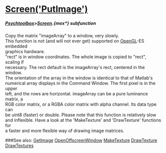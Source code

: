 # [Screen('PutImage')](Screen-PutImage) 
##### [Psychtoolbox](Psychtoolbox)>[Screen](Screen).{mex*} subfunction


Copy the matrix "imageArray" to a window, very slowly.  
This function is not (and will not ever get) supported on [OpenGL](OpenGL)-ES embedded  
graphics hardware.  
"rect" is in window coordinates. The whole image is copied to "rect", scaling if  
necessary. The rect default is the imageArray's rect, centered in the window.  
The orientation of the array in the window is identical to that of Matlab's  
numerical array displays in the Command Window. The first pixel is in the upper  
left, and the rows are horizontal. imageArray can be a pure luminance matrix, a  
RGB color matrix, or a RGBA color matrix with alpha channel. Its data type can  
be uint8 (faster) or double. Please note that this function is relatively slow  
and inflexible. Have a look at the 'MakeTexture' and 'DrawTexture' functions for  
a faster and more flexible way of drawing image matrices.   


###See also:
[GetImage](Screen-GetImage) [OpenOffscreenWindow](Screen-OpenOffscreenWindow) [MakeTexture](Screen-MakeTexture) [DrawTexture](Screen-DrawTexture) [DrawTextures](Screen-DrawTextures)
